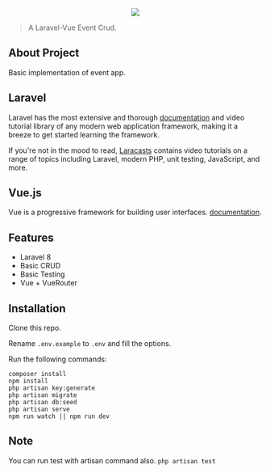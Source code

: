<p align="center">
    <img src="http://www.tandemhrconsultants.com/wp-content/uploads/2018/04/laravel-vue.png">
</p>

> A Laravel-Vue Event Crud.

## About Project
Basic implementation of event app.

## Laravel

Laravel has the most extensive and thorough [documentation](https://laravel.com/docs) and video tutorial library of any modern web application framework, making it a breeze to get started learning the framework.

If you're not in the mood to read, [Laracasts](https://laracasts.com) contains video tutorials on a range of topics including Laravel, modern PHP, unit testing, JavaScript, and more.

## Vue.js

Vue is a progressive framework for building user interfaces. [documentation](https://vuejs.org/).

## Features

- Laravel 8
- Basic CRUD
- Basic Testing
- Vue + VueRouter

## Installation

Clone this repo.

Rename `.env.example` to `.env` and fill the options.

Run the following commands:

```
composer install
npm install
php artisan key:generate
php artisan migrate
php artisan db:seed
php artisan serve
npm run watch || npm run dev
```


## Note

You can run test with artisan command also. `php artisan test`
